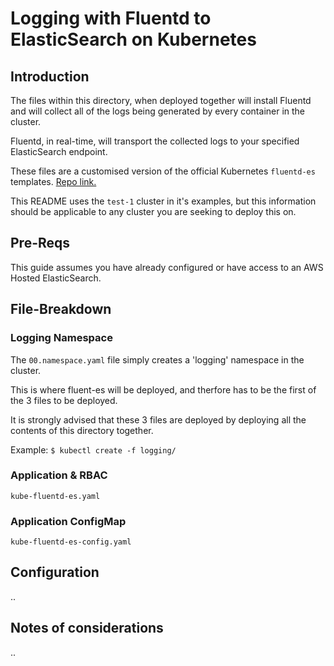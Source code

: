 # Logging with Fluentd to ElasticSearch on Kubernetes 

## Introduction
The files within this directory, when deployed together will install Fluentd and will collect all of the logs being generated by every container in the cluster.

Fluentd, in real-time, will transport the collected logs to your specified ElasticSearch endpoint.

These files are a customised version of the official Kubernetes `fluentd-es` templates. [Repo link.](https://github.com/kubernetes/kubernetes/tree/master/cluster/addons/fluentd-elasticsearch)

This README uses the `test-1` cluster in it's examples, but this information should be applicable to any cluster you are seeking to deploy this on.

## Pre-Reqs
This guide assumes you have already configured or have access to an AWS Hosted ElasticSearch.

## File-Breakdown

### Logging Namespace

The `00.namespace.yaml` file simply creates a 'logging' namespace in the cluster. 

This is where fluent-es will be deployed, and therfore has to be the first of the 3 files to be deployed.

It is strongly advised that these 3 files are deployed by deploying all the contents of this directory together. 

Example: `$ kubectl create -f logging/`

### Application & RBAC

`kube-fluentd-es.yaml`

### Application ConfigMap

`kube-fluentd-es-config.yaml`


## Configuration 

..

## Notes of considerations

..